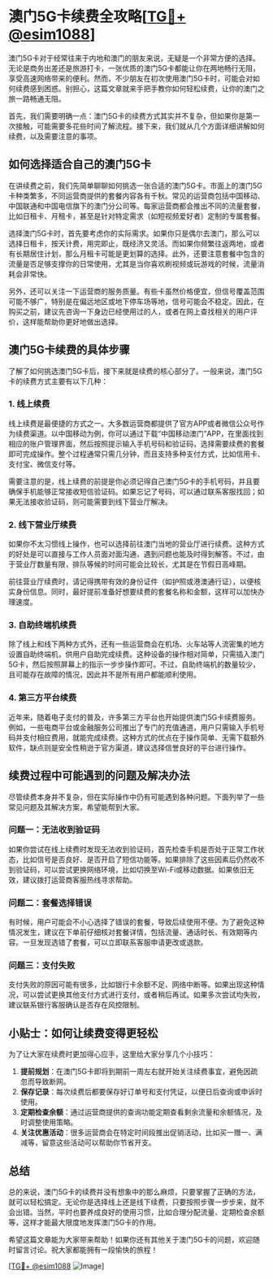 # 澳门5G卡续费全攻略[[TG💪+ @esim1088](https://t.me/s/esim1088)]

澳门5G卡对于经常往来于内地和澳门的朋友来说，无疑是一个非常方便的选择。无论是商务出差还是旅游打卡，一张优质的澳门5G卡都能让你在两地畅行无阻，享受高速网络带来的便利。然而，不少朋友在初次使用澳门5G卡时，可能会对如何续费感到困惑。别担心，这篇文章就来手把手教你如何轻松续费，让你的澳门之旅一路畅通无阻。

首先，我们需要明确一点：澳门5G卡的续费方式其实并不复杂，但如果你是第一次接触，可能需要多花些时间了解流程。接下来，我们就从几个方面详细讲解如何续费，以及需要注意的事项。

## 如何选择适合自己的澳门5G卡

在讲续费之前，我们先简单聊聊如何挑选一张合适的澳门5G卡。市面上的澳门5G卡种类繁多，不同运营商提供的套餐内容各有千秋。常见的运营商包括中国移动、中国联通和中国电信旗下的澳门分公司等。每家运营商都会推出不同的流量套餐，比如日租卡、月租卡，甚至是针对特定需求（如短视频爱好者）定制的专属套餐。

选择澳门5G卡时，首先要考虑你的实际需求。如果你只是偶尔去澳门，那么可以选择日租卡，按天计费，用完即止，既经济又灵活。而如果你频繁往返两地，或者有长期居住计划，那么月租卡可能是更划算的选择。此外，还要注意套餐中包含的流量是否足够支撑你的日常使用，尤其是当你喜欢刷视频或玩游戏的时候，流量消耗会非常快。

另外，还可以关注一下运营商的服务质量。有些卡虽然价格便宜，但信号覆盖范围可能不够广，特别是在偏远地区或地下停车场等地，信号可能会不稳定。因此，在购买之前，建议先咨询一下身边已经使用过的人，或者在网上查找相关的用户评价，这样能帮助你更好地做出选择。

## 澳门5G卡续费的具体步骤

了解了如何挑选澳门5G卡后，接下来就是续费的核心部分了。一般来说，澳门5G卡的续费方式主要有以下几种：

### 1. 线上续费

线上续费是最便捷的方式之一。大多数运营商都提供了官方APP或者微信公众号作为续费渠道。以中国移动为例，你可以通过下载“中国移动澳门”APP，在里面找到相应的账户管理界面，然后按照提示输入手机号码和验证码，选择需要续费的套餐即可完成操作。整个过程通常只需几分钟，而且支持多种支付方式，比如信用卡、支付宝、微信支付等。

需要注意的是，线上续费的前提是你必须记得自己澳门5G卡的手机号码，并且要确保手机能够正常接收短信验证码。如果忘记了号码，可以通过联系客服找回；如果无法接收验证码，则可能需要到线下营业厅解决。

### 2. 线下营业厅续费

如果你不太习惯线上操作，也可以选择前往澳门当地的营业厅进行续费。这种方式的好处是可以直接与工作人员面对面沟通，遇到问题也能及时得到解答。不过，由于营业厅数量有限，排队等候的时间可能会比较长，尤其是在节假日高峰期。

前往营业厅续费时，请记得携带有效的身份证件（如护照或港澳通行证），以便核实身份信息。同时，最好提前准备好想要续费的套餐名称和金额，这样可以加快办理速度。

### 3. 自助终端机续费

除了线上和线下两种方式外，还有一些运营商会在机场、火车站等人流密集的地方设置自助终端机，供用户自助完成续费。这种设备的操作相对简单，只需插入澳门5G卡，然后按照屏幕上的指示一步步操作即可。不过，自助终端机的数量较少，且可能存在故障的情况，因此并不是所有用户都能顺利使用。

### 4. 第三方平台续费

近年来，随着电子支付的普及，许多第三方平台也开始提供澳门5G卡续费服务。例如，一些电商平台或金融服务公司推出了专门的充值通道，用户只需输入手机号码并支付相应费用，就能完成续费。这种方式的优点在于操作简单、无需下载额外软件，缺点则是安全性稍逊于官方渠道，建议选择信誉良好的平台进行操作。

## 续费过程中可能遇到的问题及解决办法

尽管续费本身并不复杂，但在实际操作中仍有可能遇到各种问题。下面列举了一些常见问题及其解决方案，希望能帮到大家。

### 问题一：无法收到验证码

如果你尝试在线上续费时发现无法收到验证码，首先检查手机是否处于正常工作状态，比如信号是否良好、是否开启了短信功能等。如果排除了这些因素后仍然收不到验证码，可以尝试更换网络环境，比如切换至Wi-Fi或移动数据。如果依旧无效，建议拨打运营商客服热线寻求帮助。

### 问题二：套餐选择错误

有时候，用户可能会不小心选择了错误的套餐，导致后续使用不便。为了避免这种情况发生，建议在下单前仔细核对套餐详情，包括流量、通话时长、有效期等内容。一旦发现选错了套餐，可以立即联系客服申请更改或退款。

### 问题三：支付失败

支付失败的原因可能有很多，比如银行卡余额不足、网络中断等。如果出现这种情况，可以尝试更换其他支付方式进行支付，或者稍后再试。如果多次尝试均失败，建议联系银行客服确认是否存在风控限制。

## 小贴士：如何让续费变得更轻松

为了让大家在续费时更加得心应手，这里给大家分享几个小技巧：

1. **提前规划**：在澳门5G卡即将到期前一周左右就开始关注续费事宜，避免因疏忽而导致断网。
2. **保存记录**：每次续费后都要保存好订单号和支付凭证，以便日后查询或申诉时使用。
3. **定期检查余额**：通过运营商提供的查询功能定期查看剩余流量和余额情况，及时调整使用策略。
4. **关注优惠活动**：很多运营商会在特定时间段推出促销活动，比如买一赠一、满减等，留意这些活动可以帮助你节省开支。

## 总结

总的来说，澳门5G卡的续费并没有想象中的那么麻烦，只要掌握了正确的方法，就可以轻松搞定。无论你是选择线上还是线下续费，只要按照步骤一步步来，就不会出错。当然，平时也要养成良好的使用习惯，比如合理分配流量、定期检查余额等，这样才能最大限度地发挥澳门5G卡的作用。

希望这篇文章能为大家带来帮助！如果你还有其他关于澳门5G卡的问题，欢迎随时留言讨论。祝大家都能拥有一段愉快的旅程！

[[TG💪+ @esim1088](https://t.me/s/esim1088) ![Image](https://i.postimg.cc/4NQfJmqS/Snipaste-2025-05-13-00-14-12.png)]